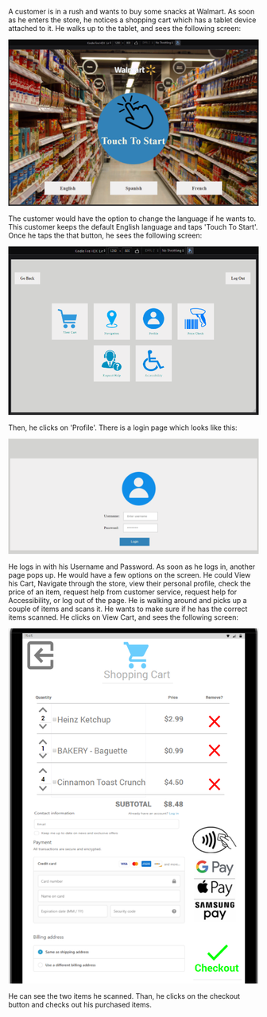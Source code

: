A customer is in a rush and wants to buy some snacks at Walmart. As soon as he enters the store, he notices a shopping cart which has a tablet device attached to it. He walks up to the tablet, and sees the following screen:

![Main Page](UI-UX/Customer_story_ss/touchtostart_landscape.png)

The customer would have the option to change the language if he wants to. This customer keeps the default English language and taps 'Touch To Start'. Once he taps the that button, he sees the following screen:

![Customer Main Page](UI-UX/Customer_story_ss/mainpage_landscape.png)

Then, he clicks on 'Profile'. There is a login page which looks like this:

![Customer Login Page](UI-UX/Customer_story_ss/login.PNG)

He logs in with his Username and Password. As soon as he logs in, another page pops up. He would have a few options on the screen. He could View his Cart, Navigate through the store, view their personal profile, check the price of an item, request help from customer service, request help for Accessibility, or log out of the page. He is walking around and picks up a couple of items and scans it. He wants to make sure if he has the correct items scanned. He clicks on View Cart, and sees the following screen:

![View Cart](UI-UX/Customer_story_ss/Cart.png)

He can see the two items he scanned. Than, he clicks on the checkout button and checks out his purchased items. 